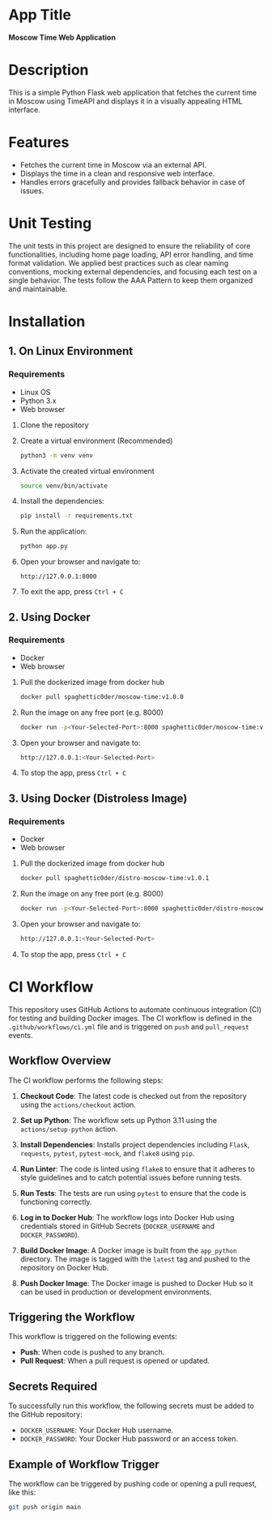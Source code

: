 # App Title
**Moscow Time Web Application**

# Description
This is a simple Python Flask web application that fetches the current time in Moscow using TimeAPI and displays it in a visually appealing HTML interface.

# Features
- Fetches the current time in Moscow via an external API.
- Displays the time in a clean and responsive web interface.
- Handles errors gracefully and provides fallback behavior in case of issues.

# Unit Testing
The unit tests in this project are designed to ensure the reliability of core functionalities, including home page loading, API error handling, and time format validation. We applied best practices such as clear naming conventions, mocking external dependencies, and focusing each test on a single behavior. The tests follow the AAA Pattern to keep them organized and maintainable.

# Installation

## 1. On Linux Environment

### Requirements
- Linux OS
- Python 3.x
- Web browser

1. Clone the repository

2. Create a virtual environment (Recommended)
   ```bash
   python3 -m venv venv
   ```

3. Activate the created virtual environment
   ```bash
   source venv/bin/activate
   ```

4. Install the dependencies:
   ```bash
   pip install -r requirements.txt
   ```

5. Run the application:
   ```bash
   python app.py
   ```

6. Open your browser and navigate to:
   ```
   http://127.0.0.1:8000
   ```

7. To exit the app, press ```Ctrl + C```

## 2. Using Docker

### Requirements
- Docker
- Web browser

1. Pull the dockerized image from docker hub
   ```bash
   docker pull spaghettic0der/moscow-time:v1.0.0
   ```

2. Run the image on any free port (e.g. 8000)
   ```bash
   docker run -p<Your-Selected-Port>:8000 spaghettic0der/moscow-time:v1.0.0
   ```

3. Open your browser and navigate to:
   ```bash
   http://127.0.0.1:<Your-Selected-Port>
   ```

4. To stop the app, press ```Ctrl + C```

## 3. Using Docker (Distroless Image)

### Requirements
- Docker
- Web browser

1. Pull the dockerized image from docker hub
   ```bash
   docker pull spaghettic0der/distro-moscow-time:v1.0.1
   ```

2. Run the image on any free port (e.g. 8000)
   ```bash
   docker run -p<Your-Selected-Port>:8000 spaghettic0der/distro-moscow-time:v1.0.1
   ```

3. Open your browser and navigate to:
   ```bash
   http://127.0.0.1:<Your-Selected-Port>
   ```

4. To stop the app, press ```Ctrl + C```


# CI Workflow

This repository uses GitHub Actions to automate continuous integration (CI) for testing and building Docker images. The CI workflow is defined in the `.github/workflows/ci.yml` file and is triggered on `push` and `pull_request` events.


## Workflow Overview

The CI workflow performs the following steps:

1. **Checkout Code**: The latest code is checked out from the repository using the `actions/checkout` action.

2. **Set up Python**: The workflow sets up Python 3.11 using the `actions/setup-python` action.

3. **Install Dependencies**: Installs project dependencies including `Flask`, `requests`, `pytest`, `pytest-mock`, and `flake8` using `pip`.

4. **Run Linter**: The code is linted using `flake8` to ensure that it adheres to style guidelines and to catch potential issues before running tests.

5. **Run Tests**: The tests are run using `pytest` to ensure that the code is functioning correctly.

6. **Log in to Docker Hub**: The workflow logs into Docker Hub using credentials stored in GitHub Secrets (`DOCKER_USERNAME` and `DOCKER_PASSWORD`).

7. **Build Docker Image**: A Docker image is built from the `app_python` directory. The image is tagged with the `latest` tag and pushed to the repository on Docker Hub.

8. **Push Docker Image**: The Docker image is pushed to Docker Hub so it can be used in production or development environments.

## Triggering the Workflow

This workflow is triggered on the following events:
- **Push**: When code is pushed to any branch.
- **Pull Request**: When a pull request is opened or updated.

## Secrets Required

To successfully run this workflow, the following secrets must be added to the GitHub repository:
- `DOCKER_USERNAME`: Your Docker Hub username.
- `DOCKER_PASSWORD`: Your Docker Hub password or an access token.

## Example of Workflow Trigger

The workflow can be triggered by pushing code or opening a pull request, like this:

```bash
git push origin main
```
